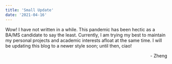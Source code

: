 ```yaml
---
title: 'Small Update'
date: '2021-04-16'
---
```


Wow! I have not written in a while. This pandemic has been hectic as a BA/MS candidate to say the least. Currently, I am trying my best to maintain my personal projects and academic interests afloat at the same time. I will be updating this blog to a newer style soon; until then, ciao!

<div style="text-align: right"> - Zheng </div>